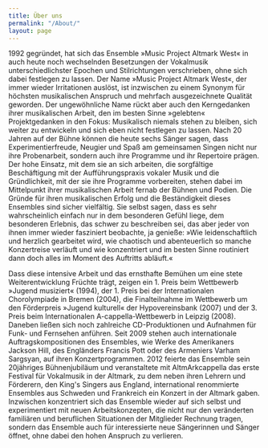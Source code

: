```yaml
---
title: Über uns
permalink: "/About/"
layout: page
---
```


1992 gegründet, hat sich das Ensemble »Music Project Altmark West« in auch heute noch wechselnden Besetzungen der Vokalmusik unterschiedlichster Epochen und Stilrichtungen verschrieben, ohne sich dabei festlegen zu lassen. Der Name »Music Project Altmark West«, der immer wieder Irritationen auslöst, ist inzwischen zu einem Synonym für höchsten musikalischen Anspruch und mehrfach ausgezeichnete Qualität geworden. Der ungewöhnliche Name rückt aber auch den Kerngedanken ihrer musikalischen Arbeit, den im besten Sinne »gelebten« Projektgedanken in den Fokus: Musikalisch niemals stehen zu bleiben, sich weiter zu entwickeln und sich eben nicht festlegen zu lassen.
Nach 20 Jahren auf der Bühne können die heute sechs Sänger sagen, dass Experimentierfreude, Neugier und Spaß am gemeinsamen Singen nicht nur ihre Probenarbeit, sondern auch ihre Programme und ihr Repertoire prägen. Der hohe Einsatz, mit dem sie an sich arbeiten, die sorgfältige Beschäftigung mit der Aufführungspraxis vokaler Musik und die Gründlichkeit, mit der sie ihre Programme vorbereiten, stehen dabei im Mittelpunkt ihrer musikalischen Arbeit fernab der Bühnen und Podien. Die Gründe für ihren musikalischen Erfolg und die Beständigkeit dieses Ensembles sind sicher vielfältig. Sie selbst sagen, dass es sehr wahrscheinlich einfach nur in dem besonderen Gefühl liege, dem besonderen Erlebnis, das schwer zu beschreiben sei, das aber jeder von ihnen immer wieder fasziniert beobachte, ja genieße: »Wie leidenschaftlich und herzlich gearbeitet wird, wie chaotisch und abenteuerlich so manche Konzertreise verläuft und wie konzentriert und im besten Sinne routiniert dann doch alles im Moment des Auftritts abläuft.«

Dass diese intensive Arbeit und das ernsthafte Bemühen um eine stete Weiterentwicklung Früchte trägt, zeigen ein 1. Preis beim Wettbewerb »Jugend musiziert« (1994), der 1. Preis bei der Internationalen Chorolympiade in Bremen (2004), die Finalteilnahme im Wettbewerb um den Förderpreis »Jugend kulturell« der Hypovereinsbank (2007) und der 3. Preis beim Internationalen A-cappella-Wettbewerb in Leipzig (2008). Daneben ließen sich noch zahlreiche CD-Produktionen und Aufnahmen für Funk- und Fernsehen anführen. Seit 2009 stehen auch internationale Auftragskompositionen des Ensembles, wie Werke des Amerikaners Jackson Hill, des Engländers Francis Pott oder des Armeniers Varham Sargsyan, auf ihren Konzertprogrammen. 2012 feierte das Ensemble sein 20jähriges Bühnenjubiläum und veranstaltete mit AltmArkcappella das erste Festival für Vokalmusik in der Altmark, zu dem neben ihren Lehrern und Förderern, den King's Singers aus England, international renommierte Ensembles aus Schweden und Frankreich ein Konzert in der Altmark gaben. Inzwischen konzentriert sich das Ensemble wieder auf sich selbst und experimentiert mit neuen Arbeitskonzepten, die nicht nur den veränderten familiären und beruflichen Situationen der Mitglieder Rechnung tragen, sondern das Ensemble auch für interessierte neue Sängerinnen und Sänger öffnet, ohne dabei den hohen Anspruch zu verlieren.